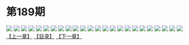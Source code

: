 # 第189期
![](https://mao.mhtupian.com/uploads/img/7563/117338/001.jpg)
![](https://mao.mhtupian.com/uploads/img/7563/117338/002.jpg)
![](https://mao.mhtupian.com/uploads/img/7563/117338/003.jpg)
![](https://mao.mhtupian.com/uploads/img/7563/117338/004.jpg)
![](https://mao.mhtupian.com/uploads/img/7563/117338/005.jpg)
![](https://mao.mhtupian.com/uploads/img/7563/117338/006.jpg)
![](https://mao.mhtupian.com/uploads/img/7563/117338/007.jpg)
![](https://mao.mhtupian.com/uploads/img/7563/117338/008.jpg)
![](https://mao.mhtupian.com/uploads/img/7563/117338/009.jpg)
![](https://mao.mhtupian.com/uploads/img/7563/117338/010.jpg)
![](https://mao.mhtupian.com/uploads/img/7563/117338/011.jpg)
![](https://mao.mhtupian.com/uploads/img/7563/117338/012.jpg)
![](https://mao.mhtupian.com/uploads/img/7563/117338/013.jpg)
![](https://mao.mhtupian.com/uploads/img/7563/117338/014.jpg)
![](https://mao.mhtupian.com/uploads/img/7563/117338/015.jpg)
![](https://mao.mhtupian.com/uploads/img/7563/117338/016.jpg)
![](https://mao.mhtupian.com/uploads/img/7563/117338/017.jpg)
![](https://mao.mhtupian.com/uploads/img/7563/117338/018.jpg)
![](https://mao.mhtupian.com/uploads/img/7563/117338/019.jpg)
![](https://mao.mhtupian.com/uploads/img/7563/117338/020.jpg)
![](https://mao.mhtupian.com/uploads/img/7563/117338/021.jpg)
![](https://mao.mhtupian.com/uploads/img/7563/117338/022.jpg)
![](https://mao.mhtupian.com/uploads/img/7563/117338/023.jpg)
![](https://mao.mhtupian.com/uploads/img/7563/117338/024.jpg)
[【上一章】](./93.md)
[【目录】](./READMD.md)
[【下一章】](./95.md)
